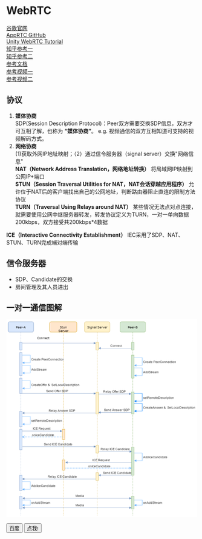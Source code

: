 # WebRTC  

[谷歌官网](https://webrtc.org/?hl=zh-cn)  
[AppRTC GitHub](https://github.com/webrtc/apprtc)  
[Unity WebRTC Tutorial](https://docs.unity3d.com/Packages/com.unity.webrtc@3.0/manual/tutorial.html)  
[知乎参考一](https://zhuanlan.zhihu.com/p/525416889)  
[知乎参考二](https://zhuanlan.zhihu.com/p/525424241)  
[参考文档](https://developer.mozilla.org/zh-CN/docs/Web/API/WebRTC_API)  
[参考视频一](https://www.bilibili.com/video/BV1D14y1W7qp/?spm_id_from=333.337.search-card.all.click&vd_source=e41e557c965196efc71b2d5de8ad6f36)  
[参考视频二](https://www.bilibili.com/video/BV1NG4y1s77c/?spm_id_from=333.337.search-card.all.click&vd_source=e41e557c965196efc71b2d5de8ad6f36)

## 协议
1. **媒体协商**  
SDP(Session Description Protocol)：Peer双方需要交换SDP信息，双方才可互相了解，也称为 **“媒体协商”**。 e.g. 视频通信的双方互相知道可支持的视频解码方式。
2. **网络协商**  
(1)获取外网IP地址映射；（2）通过信令服务器（signal server）交换"网络信息"  
**NAT（Network Address Translation，网络地址转换）** 将局域网IP映射到公网IP+端口  
**STUN（Session Traversal Utilities for NAT，NAT会话穿越应用程序）** 允许位于NAT后的客户端找出自己的公网地址，判断路由器阻止直连的限制方法协议  
**TURN（Traversal Using Relays around NAT）** 某些情况无法点对点连接，就需要使用公网中继服务器转发，转发协议定义为TURN，一对一单向数据200kbps，双方接受共200kbps*4数据  

**ICE（Interactive Connectivity Establishment）** IEC采用了SDP、NAT、STUN、TURN完成端对端传输
## 信令服务器
- SDP、Candidate的交换  
- 房间管理及其人员进出  
## 一对一通信图解
![通信原理](/通信原理.png)

<button onclick="window.location.href = 'https://www.baidu.com/'">百度</button>
<button type="button">点我!</button>
